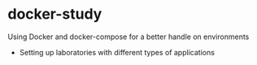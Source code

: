 # docker-study
Using Docker and docker-compose for a better handle on environments

- Setting up laboratories with different types of applications
